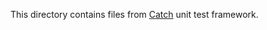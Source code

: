 This directory contains files from [Catch](https://github.com/philsquared/Catch) unit test framework.
